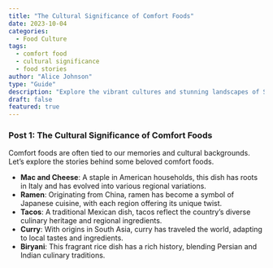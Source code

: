 ```yaml
---
title: "The Cultural Significance of Comfort Foods"
date: 2023-10-04
categories: 
  - Food Culture
tags: 
  - comfort food
  - cultural significance
  - food stories
author: "Alice Johnson"
type: "Guide"
description: "Explore the vibrant cultures and stunning landscapes of Southeast Asia without breaking the bank. This detailed itinerary covers Thailand, Vietnam, and Cambodia."
draft: false
featured: true
---
```

### Post 1: The Cultural Significance of Comfort Foods

Comfort foods are often tied to our memories and cultural backgrounds. Let’s explore the stories behind some beloved comfort foods.

- **Mac and Cheese**: A staple in American households, this dish has roots in Italy and has evolved into various regional variations.
- **Ramen**: Originating from China, ramen has become a symbol of Japanese cuisine, with each region offering its unique twist.
- **Tacos**: A traditional Mexican dish, tacos reflect the country’s diverse culinary heritage and regional ingredients.
- **Curry**: With origins in South Asia, curry has traveled the world, adapting to local tastes and ingredients.
- **Biryani**: This fragrant rice dish has a rich history, blending Persian and Indian culinary traditions.

